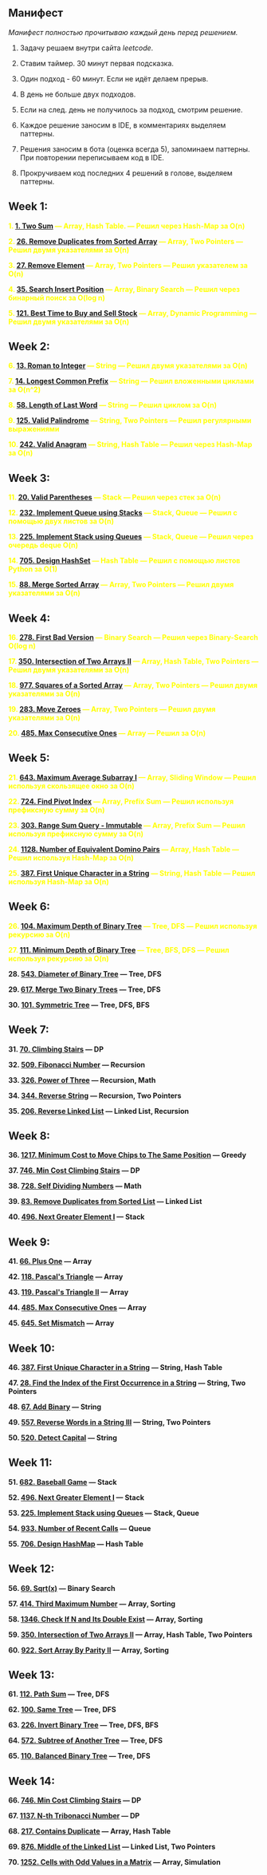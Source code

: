 ## Манифест
_Манифест полностью прочитываю каждый день перед решением._

1. Задачу решаем внутри сайта _leetcode_.

2. Ставим таймер. 30 минут первая подсказка.

3. Один подход - 60 минут. Если не идёт делаем прерыв.

4. В день не больше двух подходов.

5. Если на след. день не получилось за подход, смотрим решение.

6. Каждое решение заносим в IDE, в комментариях выделяем паттерны.

7. Решения заносим в бота (оценка всегда 5), запоминаем паттерны. При повторении переписываем код в IDE.

8. Прокручиваем код последних 4 решений в голове, выделяем паттерны.



## Week 1:

**<span style="color:yellow;">1. [1. Two Sum](https://leetcode.com/problems/two-sum/) — Array, Hash Table. — Решил через Hash-Map за O(n)**

**<span style="color:yellow;">2. [26. Remove Duplicates from Sorted Array](https://leetcode.com/problems/remove-duplicates-from-sorted-array/) — Array, Two Pointers — Решил двумя указателями за O(n)**

**<span style="color:yellow;">3. [27. Remove Element](https://leetcode.com/problems/remove-element/) — Array, Two Pointers — Решил указателем за O(n)**

**<span style="color:yellow;">4. [35. Search Insert Position](https://leetcode.com/problems/search-insert-position/) — Array, Binary Search — Решил через бинарный поиск за O(log n)**

**<span style="color:yellow;">5. [121. Best Time to Buy and Sell Stock](https://leetcode.com/problems/best-time-to-buy-and-sell-stock/) — Array, Dynamic Programming — Решил двумя указателями за O(n)**

## Week 2:
**<span style="color:yellow;">6. [13. Roman to Integer](https://leetcode.com/problems/roman-to-integer/) — String — Решил двумя указателями за O(n)**

**<span style="color:yellow;">7. [14. Longest Common Prefix](https://leetcode.com/problems/longest-common-prefix/) — String — Решил вложенными циклами за O(n^2)**

**<span style="color:yellow;">8. [58. Length of Last Word](https://leetcode.com/problems/length-of-last-word/) — String — Решил циклом за O(n)**

**<span style="color:yellow;">9. [125. Valid Palindrome](https://leetcode.com/problems/valid-palindrome/) — String, Two Pointers — Решил регулярными выражениями**

**<span style="color:yellow;">10. [242. Valid Anagram](https://leetcode.com/problems/valid-anagram/) — String, Hash Table — Решил через Hash-Map за O(n)**

## Week 3:

**<span style="color:yellow;">11. [20. Valid Parentheses](https://leetcode.com/problems/valid-parentheses/) — Stack — Решил через стек за O(n)**

**<span style="color:yellow;">12. [232. Implement Queue using Stacks](https://leetcode.com/problems/implement-queue-using-stacks/) — Stack, Queue — Решил с помощью двух листов за O(n)**

**<span style="color:yellow;">13. [225. Implement Stack using Queues](https://leetcode.com/problems/implement-stack-using-queues/) — Stack, Queue — Решил через очередь deque O(n)**

**<span style="color:yellow;">14. [705. Design HashSet](https://leetcode.com/problems/design-hashset/) — Hash Table — Решил с помощью листов Python за O(1)**

**<span style="color:yellow;">15. [88. Merge Sorted Array](https://leetcode.com/problems/merge-sorted-array/) — Array, Two Pointers — Решил двумя указателями за O(n)**

## Week 4:

**<span style="color:yellow;">16. [278. First Bad Version](https://leetcode.com/problems/first-bad-version/) — Binary Search — Решил через Binary-Search O(log n)**

**<span style="color:yellow;">17. [350. Intersection of Two Arrays II](https://leetcode.com/problems/intersection-of-two-arrays-ii/) — Array, Hash Table, Two Pointers — Решил двумя указателями за O(n)**

**<span style="color:yellow;">18. [977. Squares of a Sorted Array](https://leetcode.com/problems/squares-of-a-sorted-array/) — Array, Two Pointers — Решил двумя указателями за O(n)**

**<span style="color:yellow;">19. [283. Move Zeroes](https://leetcode.com/problems/move-zeroes/) — Array, Two Pointers — Решил двумя указателями за O(n)**

**<span style="color:yellow;">20. [485. Max Consecutive Ones](https://leetcode.com/problems/max-consecutive-ones/) — Array — Решил за O(n)**

## Week 5:

**<span style="color:yellow;">21. [643. Maximum Average Subarray I](https://leetcode.com/problems/maximum-average-subarray-i/) — Array, Sliding Window — Решил используя скользящее окно за O(n)**

**<span style="color:yellow;">22. [724. Find Pivot Index](https://leetcode.com/problems/find-pivot-index/) — Array, Prefix Sum — Решил используя префиксную сумму за O(n)**

**<span style="color:yellow">23. [303. Range Sum Query - Immutable](https://leetcode.com/problems/range-sum-query-immutable/) — Array, Prefix Sum — Решил используя префиксную сумму за O(n)**

**<span style="color:yellow">24. [1128. Number of Equivalent Domino Pairs](https://leetcode.com/problems/number-of-equivalent-domino-pairs/) — Array, Hash Table — Решил используя Hash-Map за O(n)**

**<span style="color:yellow">25. [387. First Unique Character in a String](https://leetcode.com/problems/first-unique-character-in-a-string/) — String, Hash Table — Решил используя Hash-Map за O(n)**

## Week 6:

**<span style="color:yellow">26. [104. Maximum Depth of Binary Tree](https://leetcode.com/problems/maximum-depth-of-binary-tree/) — Tree, DFS — Решил используя рекурсию за O(n)**

**<span style="color:yellow">27. [111. Minimum Depth of Binary Tree](https://leetcode.com/problems/minimum-depth-of-binary-tree/) — Tree, BFS, DFS — Решил используя рекурсию за O(n)**

**28. [543. Diameter of Binary Tree](https://leetcode.com/problems/diameter-of-binary-tree/) — Tree, DFS**

**29. [617. Merge Two Binary Trees](https://leetcode.com/problems/merge-two-binary-trees/) — Tree, DFS**

**30. [101. Symmetric Tree](https://leetcode.com/problems/symmetric-tree/) — Tree, DFS, BFS**

## Week 7:

**31. [70. Climbing Stairs](https://leetcode.com/problems/climbing-stairs/) — DP**

**32. [509. Fibonacci Number](https://leetcode.com/problems/fibonacci-number/) — Recursion**

**33. [326. Power of Three](https://leetcode.com/problems/power-of-three/) — Recursion, Math**

**34. [344. Reverse String](https://leetcode.com/problems/reverse-string/) — Recursion, Two Pointers**

**35. [206. Reverse Linked List](https://leetcode.com/problems/reverse-linked-list/) — Linked List, Recursion**

## Week 8:

**36. [1217. Minimum Cost to Move Chips to The Same Position](https://leetcode.com/problems/minimum-cost-to-move-chips-to-the-same-position/) — Greedy**

**37. [746. Min Cost Climbing Stairs](https://leetcode.com/problems/min-cost-climbing-stairs/) — DP**

**38. [728. Self Dividing Numbers](https://leetcode.com/problems/self-dividing-numbers/) — Math**

**39. [83. Remove Duplicates from Sorted List](https://leetcode.com/problems/remove-duplicates-from-sorted-list/) — Linked List**

**40. [496. Next Greater Element I](https://leetcode.com/problems/next-greater-element-i/) — Stack**

## Week 9:

**41. [66. Plus One](https://leetcode.com/problems/plus-one/) — Array**

**42. [118. Pascal's Triangle](https://leetcode.com/problems/pascals-triangle/) — Array**

**43. [119. Pascal's Triangle II](https://leetcode.com/problems/pascals-triangle-ii/) — Array**

**44. [485. Max Consecutive Ones](https://leetcode.com/problems/max-consecutive-ones/) — Array**

**45. [645. Set Mismatch](https://leetcode.com/problems/set-mismatch/) — Array**

## Week 10:

**46. [387. First Unique Character in a String](https://leetcode.com/problems/first-unique-character-in-a-string/) — String, Hash Table**

**47. [28. Find the Index of the First Occurrence in a String](https://leetcode.com/problems/find-the-index-of-the-first-occurrence-in-a-string/) — String, Two Pointers**

**48. [67. Add Binary](https://leetcode.com/problems/add-binary/) — String**

**49. [557. Reverse Words in a String III](https://leetcode.com/problems/reverse-words-in-a-string-iii/) — String, Two Pointers**

**50. [520. Detect Capital](https://leetcode.com/problems/detect-capital/) — String**

## Week 11:

**51. [682. Baseball Game](https://leetcode.com/problems/baseball-game/) — Stack**

**52. [496. Next Greater Element I](https://leetcode.com/problems/next-greater-element-i/) — Stack**

**53. [225. Implement Stack using Queues](https://leetcode.com/problems/implement-stack-using-queues/) — Stack, Queue**

**54. [933. Number of Recent Calls](https://leetcode.com/problems/number-of-recent-calls/) — Queue**

**55. [706. Design HashMap](https://leetcode.com/problems/design-hashmap/) — Hash Table**

## Week 12:

**56. [69. Sqrt(x)](https://leetcode.com/problems/sqrtx/) — Binary Search**

**57. [414. Third Maximum Number](https://leetcode.com/problems/third-maximum-number/) — Array, Sorting**

**58. [1346. Check If N and Its Double Exist](https://leetcode.com/problems/check-if-n-and-its-double-exist/) — Array, Sorting**

**59. [350. Intersection of Two Arrays II](https://leetcode.com/problems/intersection-of-two-arrays-ii/) — Array, Hash Table, Two Pointers**

**60. [922. Sort Array By Parity II](https://leetcode.com/problems/sort-array-by-parity-ii/) — Array, Sorting**

## Week 13:

**61. [112. Path Sum](https://leetcode.com/problems/path-sum/) — Tree, DFS**

**62. [100. Same Tree](https://leetcode.com/problems/same-tree/) — Tree, DFS**

**63. [226. Invert Binary Tree](https://leetcode.com/problems/invert-binary-tree/) — Tree, DFS, BFS**

**64. [572. Subtree of Another Tree](https://leetcode.com/problems/subtree-of-another-tree/) — Tree, DFS**

**65. [110. Balanced Binary Tree](https://leetcode.com/problems/balanced-binary-tree/) — Tree, DFS**

## Week 14:

**66. [746. Min Cost Climbing Stairs](https://leetcode.com/problems/min-cost-climbing-stairs/) — DP**

**67. [1137. N-th Tribonacci Number](https://leetcode.com/problems/n-th-tribonacci-number/) — DP**

**68. [217. Contains Duplicate](https://leetcode.com/problems/contains-duplicate/) — Array, Hash Table**

**69. [876. Middle of the Linked List](https://leetcode.com/problems/middle-of-the-linked-list/) — Linked List, Two Pointers**

**70. [1252. Cells with Odd Values in a Matrix](https://leetcode.com/problems/cells-with-odd-values-in-a-matrix/) — Array, Simulation**